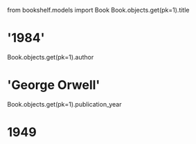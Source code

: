 from bookshelf.models import Book
Book.objects.get(pk=1).title
# '1984'

Book.objects.get(pk=1).author
# 'George Orwell'

Book.objects.get(pk=1).publication_year
# 1949